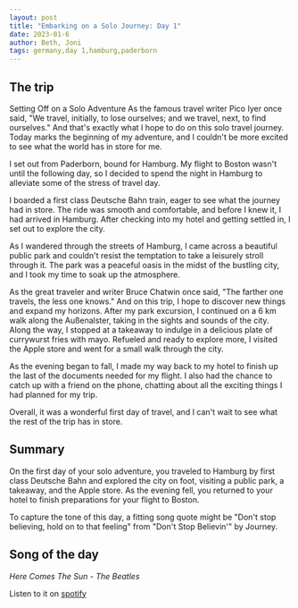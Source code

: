 ```yaml
---
layout: post
title: "Embarking on a Solo Journey: Day 1"
date: 2023-01-6
author: Beth, Joni
tags: germany,day 1,hamburg,paderborn
---
```

## The trip
Setting Off on a Solo Adventure
As the famous travel writer Pico Iyer once said, "We travel, initially, to lose ourselves; and we travel, next, to find ourselves." And that's exactly what I hope to do on this solo travel journey. Today marks the beginning of my adventure, and I couldn't be more excited to see what the world has in store for me.

I set out from Paderborn, bound for Hamburg. My flight to Boston wasn't until the following day, so I decided to spend the night in Hamburg to alleviate some of the stress of travel day.

I boarded a first class Deutsche Bahn train, eager to see what the journey had in store. The ride was smooth and comfortable, and before I knew it, I had arrived in Hamburg. After checking into my hotel and getting settled in, I set out to explore the city.

As I wandered through the streets of Hamburg, I came across a beautiful public park and couldn't resist the temptation to take a leisurely stroll through it. The park was a peaceful oasis in the midst of the bustling city, and I took my time to soak up the atmosphere.

As the great traveler and writer Bruce Chatwin once said, "The farther one travels, the less one knows." And on this trip, I hope to discover new things and expand my horizons. After my park excursion, I continued on a 6 km walk along the Außenalster, taking in the sights and sounds of the city. Along the way, I stopped at a takeaway to indulge in a delicious plate of currywurst fries with mayo. Refueled and ready to explore more, I visited the Apple store and went for a small walk through the city.

As the evening began to fall, I made my way back to my hotel to finish up the last of the documents needed for my flight. I also had the chance to catch up with a friend on the phone, chatting about all the exciting things I had planned for my trip.

Overall, it was a wonderful first day of travel, and I can't wait to see what the rest of the trip has in store.

## Summary
On the first day of your solo adventure, you traveled to Hamburg by first class Deutsche Bahn and explored the city on foot, visiting a public park, a takeaway, and the Apple store. As the evening fell, you returned to your hotel to finish preparations for your flight to Boston.

To capture the tone of this day, a fitting song quote might be "Don't stop believing, hold on to that feeling" from "Don't Stop Believin'" by Journey.

## Song of the day
_Here Comes The Sun - The Beatles_

Listen to it on [spotify](https://open.spotify.com/track/6dGnYIeXmHdcikdzNNDMm2?si=7229df9efacb4f30)